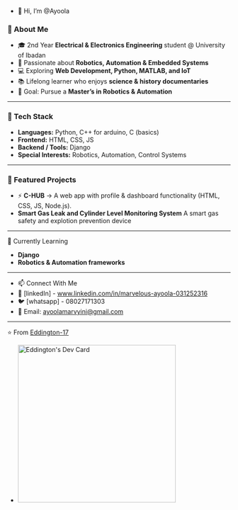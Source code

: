 - 👋 Hi, I’m @Ayoola

### 🚀 About Me  
- 🎓 2nd Year **Electrical & Electronics Engineering** student @ University of Ibadan  
- 🤖 Passionate about **Robotics, Automation & Embedded Systems**  
- 💻 Exploring **Web Development, Python, MATLAB, and IoT**  
- 📚 Lifelong learner who enjoys **science & history documentaries**  
- 🎯 Goal: Pursue a **Master’s in Robotics & Automation**  

---

### 🔧 Tech Stack  
- **Languages:** Python, C++ for arduino, C (basics)  
- **Frontend:** HTML, CSS, JS  
- **Backend / Tools:** Django
- **Special Interests:** Robotics, Automation, Control Systems  

---

### 📌 Featured Projects  
- ⚡ **C-HUB** → A web app with profile & dashboard functionality (HTML, CSS, JS, Node.js).  
- **Smart Gas Leak and Cylinder Level Monitoring System** A smart gas safety and explotion prevention device 

---

🌱 Currently Learning  
- **Django**
- **Robotics & Automation frameworks**  

---

- 📫 Connect With Me  
- 💼 [linkedIn] - www.linkedin.com/in/marvelous-ayoola-031252316 
- 🐦 [whatsapp] - 08027171303
- 📧 Email: ayoolamarvyini@gmail.com  

---

⭐️ From [Eddington-17](https://github.com/Eddington-17)  

- <a href="https://app.daily.dev/eddington"><img src="https://api.daily.dev/devcards/v2/xEfpuS6x4GLlZaPlvPVaj.png?type=default&r=c2j" width="356" alt="Eddington's Dev Card"/></a>
<!---
Eddington-17/Eddington-17 is a ✨ special ✨ repository because its `README.md` (this file) appears on your GitHub profile.
You can click the Preview link to take a look at your changes.
--->
